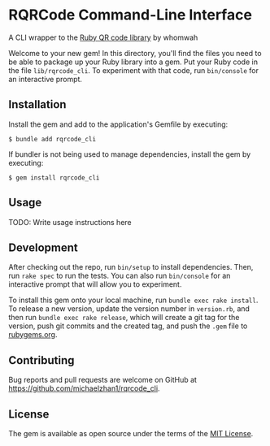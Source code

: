 # RQRCode Command-Line Interface
A CLI wrapper to the [Ruby QR code library](https://github.com/whomwah/rqrcode) by whomwah

Welcome to your new gem! In this directory, you'll find the files you need to be able to package up your Ruby library into a gem. Put your Ruby code in the file `lib/rqrcode_cli`. To experiment with that code, run `bin/console` for an interactive prompt.

## Installation

Install the gem and add to the application's Gemfile by executing:

    $ bundle add rqrcode_cli

If bundler is not being used to manage dependencies, install the gem by executing:

    $ gem install rqrcode_cli

## Usage

TODO: Write usage instructions here

## Development

After checking out the repo, run `bin/setup` to install dependencies. Then, run `rake spec` to run the tests. You can also run `bin/console` for an interactive prompt that will allow you to experiment.

To install this gem onto your local machine, run `bundle exec rake install`. To release a new version, update the version number in `version.rb`, and then run `bundle exec rake release`, which will create a git tag for the version, push git commits and the created tag, and push the `.gem` file to [rubygems.org](https://rubygems.org).

## Contributing

Bug reports and pull requests are welcome on GitHub at https://github.com/michaelzhan1/rqrcode_cli.

## License

The gem is available as open source under the terms of the [MIT License](https://opensource.org/licenses/MIT).
